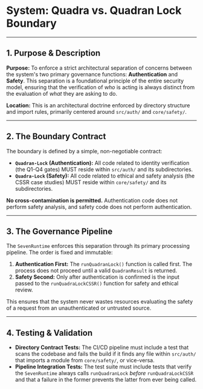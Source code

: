 # System: Quadra vs. Quadran Lock Boundary

---

## 1. Purpose & Description

**Purpose:** To enforce a strict architectural separation of concerns between the system's two primary governance functions: **Authentication** and **Safety**. This separation is a foundational principle of the entire security model, ensuring that the verification of *who* is acting is always distinct from the evaluation of *what* they are asking to do.

**Location:** This is an architectural doctrine enforced by directory structure and import rules, primarily centered around `src/auth/` and `core/safety/`.

---

## 2. The Boundary Contract

The boundary is defined by a simple, non-negotiable contract:

*   **`Quadran-Lock` (Authentication):** All code related to identity verification (the Q1-Q4 gates) MUST reside within `src/auth/` and its subdirectories.
*   **`Quadra-Lock` (Safety):** All code related to ethical and safety analysis (the CSSR case studies) MUST reside within `core/safety/` and its subdirectories.

**No cross-contamination is permitted.** Authentication code does not perform safety analysis, and safety code does not perform authentication.

---

## 3. The Governance Pipeline

The `SevenRuntime` enforces this separation through its primary processing pipeline. The order is fixed and immutable:

1.  **Authentication First:** The `runQuadranLock()` function is called first. The process does not proceed until a valid `QuadranResult` is returned.
2.  **Safety Second:** Only after authentication is confirmed is the input passed to the `runQuadraLockCSSR()` function for safety and ethical review.

This ensures that the system never wastes resources evaluating the safety of a request from an unauthenticated or untrusted source.

---

## 4. Testing & Validation

*   **Directory Contract Tests:** The CI/CD pipeline must include a test that scans the codebase and fails the build if it finds any file within `src/auth/` that imports a module from `core/safety/`, or vice-versa.
*   **Pipeline Integration Tests:** The test suite must include tests that verify the `SevenRuntime` always calls `runQuadranLock` *before* `runQuadraLockCSSR` and that a failure in the former prevents the latter from ever being called.
